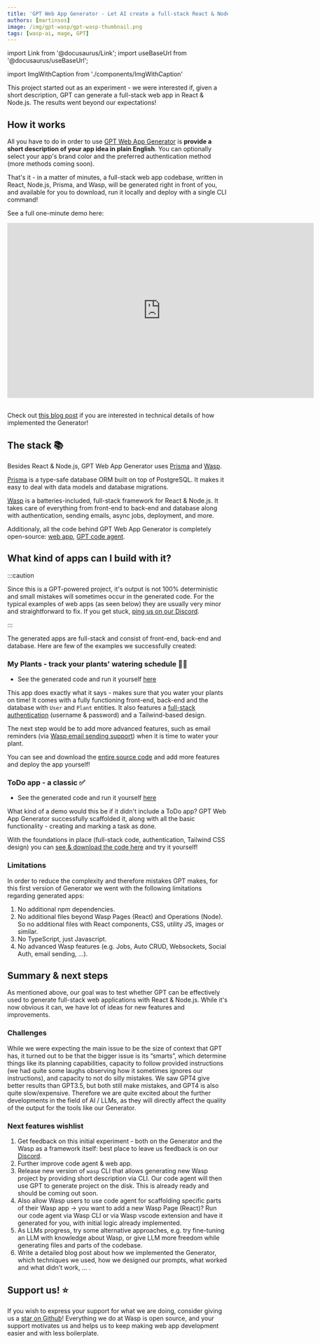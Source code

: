 ```yaml
---
title: 'GPT Web App Generator - Let AI create a full-stack React & Node.js codebase based on your description 🤖🤯'
authors: [martinsos]
image: /img/gpt-wasp/gpt-wasp-thumbnail.png
tags: [wasp-ai, mage, GPT]
---
```


import Link from '@docusaurus/Link';
import useBaseUrl from '@docusaurus/useBaseUrl';

import ImgWithCaption from './components/ImgWithCaption'

<ImgWithCaption
    source="img/gpt-wasp/thumbnail-yellow.png"
/>

This project started out as an experiment - we were interested if, given a short description, GPT can generate a full-stack web app in React & Node.js. The results went beyond our expectations!

## How it works

All you have to do in order to use [GPT Web App Generator](https://magic-app-generator.wasp-lang.dev/) is **provide a short description of your app idea in plain English**. You can optionally select your app's brand color and the preferred authentication method (more methods coming soon).

<ImgWithCaption
    source="img/gpt-wasp/how-it-works.gif"
    caption="1. Describe your app 2. Pick the color 3. Generate your app 🚀"
/>

That's it - in a matter of minutes, a full-stack web app codebase, written in React, Node.js, Prisma, and Wasp, will be generated right in front of you, and available for you to download, run it locally and deploy with a single CLI command!

See a full one-minute demo here:
<div className='flex justify-center'>
    <iframe width="700" height="400" src="https://www.youtube.com/embed/u0MVsPb2MP8" title="YouTube video player" frameborder="0" allow="accelerometer; autoplay; clipboard-write; encrypted-media; gyroscope; picture-in-picture; web-share" allowfullscreen></iframe>
</div>

<br/>

Check out [this blog post](https://wasp-lang.dev/blog/2023/07/17/how-we-built-gpt-web-app-generator) if you are interested in technical details of how implemented the Generator!

## The stack 📚

Besides React & Node.js, GPT Web App Generator uses [Prisma](https://www.prisma.io/) and [Wasp](https://github.com/wasp-lang/wasp).

[Prisma](https://www.prisma.io/) is a type-safe database ORM built on top of PostgreSQL. It makes it easy to deal with data models and database migrations.

[Wasp](https://github.com/wasp-lang/wasp) is a batteries-included, full-stack framework for React & Node.js. It takes care of everything from front-end to back-end and database along with authentication, sending emails, async jobs, deployment, and more.

Additionaly, all the code behind GPT Web App Generator is completely open-source: [web app](https://github.com/wasp-lang/wasp/tree/main/mage), [GPT code agent](https://github.com/wasp-lang/wasp/tree/main/waspc/src/Wasp/AI).

## What kind of apps can I build with it?
:::caution

Since this is a GPT-powered project, it's output is not 100% deterministic and small mistakes will sometimes occur in the generated code. For the typical examples of web apps (as seen below) they are usually very minor and straightforward to fix.
If you get stuck, [ping us on our Discord](https://discord.gg/rzdnErX).

:::

The generated apps are full-stack and consist of front-end, back-end and database. Here are few of the examples we successfully created:

### My Plants - track your plants' watering schedule 🌱🚰

<ImgWithCaption
    source="img/gpt-wasp/my-plants.png"
/>

- See the generated code and run it yourself [here](https://magic-app-generator.wasp-lang.dev/result/3bb5dca2-f134-4f96-89d6-0812deab6e0c)

This app does exactly what it says - makes sure that you water your plants on time! It comes with a fully functioning front-end, back-end and the database with `User` and `Plant` entities. It also features a [full-stack authentication](/blog/2023/04/12/auth-ui) (username & password) and a Tailwind-based design.

The next step would be to add more advanced features, such as email reminders (via [Wasp email sending support](/docs/advanced/email)) when it is time to water your plant.

You can see and download the [entire source code](https://magic-app-generator.wasp-lang.dev/result/3bb5dca2-f134-4f96-89d6-0812deab6e0c) and add more features and deploy the app yourself!

### ToDo app - a classic ✅

<ImgWithCaption
    source="img/gpt-wasp/todo-app.png"
/>

- See the generated code and run it yourself [here](https://magic-app-generator.wasp-lang.dev/result/07ed440a-3155-4969-b3f5-2031fb1f622f)

What kind of a demo would this be if it didn't include a ToDo app? GPT Web App Generator successfully scaffolded it, along with all the basic functionality - creating and marking a task as done.

With the foundations in place (full-stack code, authentication, Tailwind CSS design) you can [see & download the code here](https://magic-app-generator.wasp-lang.dev/result/07ed440a-3155-4969-b3f5-2031fb1f622f) and try it yourself!

### Limitations

In order to reduce the complexity and therefore mistakes GPT makes, for this first version of Generator we went with the following limitations regarding generated apps:

1. No additional npm dependencies.
2. No additional files beyond Wasp Pages (React) and Operations (Node). So no additional files with React components, CSS, utility JS, images or similar.
3. No TypeScript, just Javascript.
4. No advanced Wasp features (e.g. Jobs, Auto CRUD, Websockets, Social Auth, email sending, …).

## Summary & next steps

As mentioned above, our goal was to test whether GPT can be effectively used to generate full-stack web applications with React & Node.js. While it's now obvious it can, we have lot of ideas for new features and improvements.

### Challenges
While we were expecting the main issue to be the size of context that GPT has, it turned out to be that the bigger issue is its “smarts”, which determine things like its planning capabilities, capacity to follow provided instructions (we had quite some laughs observing how it sometimes ignores our instructions), and capacity to not do silly mistakes. We saw GPT4 give better results than GPT3.5, but both still make mistakes, and GPT4 is also quite slow/expensive. Therefore we are quite excited about the further developments in the field of AI / LLMs, as they will directly affect the quality of the output for the tools like our Generator.

### Next features wishlist

1. Get feedback on this initial experiment - both on the Generator and the Wasp as a framework itself: best place to leave us feedback is on our [Discord](https://discord.com/invite/rzdnErX).
2. Further improve code agent & web app.
3. Release new version of `wasp` CLI that allows generating new Wasp project by providing short description via CLI. Our code agent will then use GPT to generate project on the disk. This is already ready and should be coming out soon.
4. Also allow Wasp users to use code agent for scaffolding specific parts of their Wasp app → you want to add a new Wasp Page (React)? Run our code agent via Wasp CLI or via Wasp vscode extension and have it generated for you, with initial logic already implemented.
5. As LLMs progress, try some alternative approaches, e.g. try fine-tuning an LLM with knowledge about Wasp, or give LLM more freedom while generating files and parts of the codebase.
6. Write a detailed blog post about how we implemented the Generator, which techniques we used, how we designed our prompts, what worked and what didn’t work, … .

## Support us! ⭐️

If you wish to express your support for what we are doing, consider giving us a [star on Github](https://github.com/wasp-lang/wasp)! Everything we do at Wasp is open source, and your support motivates us and helps us to keep making web app development easier and with less boilerplate.

